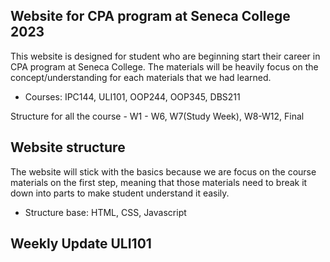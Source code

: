 ## Website for CPA program at Seneca College 2023

This website is designed for student who are beginning start their career in CPA program at Seneca College. The materials will be heavily focus on the concept/understanding for each materials that we had learned.

- Courses: IPC144, ULI101, OOP244, OOP345, DBS211

Structure for all the course - W1 - W6, W7(Study Week), W8-W12, Final

## Website structure

The website will stick with the basics because we are focus on the course materials on the first step, meaning that those materials need to break it down into parts to make student understand it easily.

- Structure base: HTML, CSS, Javascript

## Weekly Update ULI101
